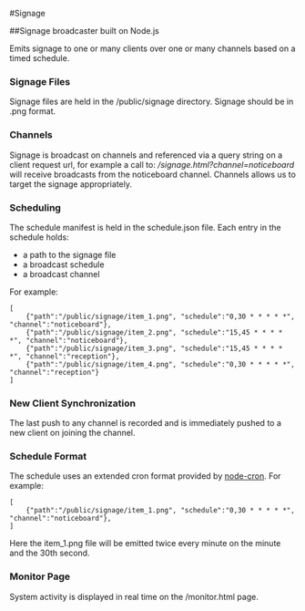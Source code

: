 #Signage

##Signage broadcaster built on Node.js

Emits signage to one or many clients over one or many channels based on a timed schedule.

### Signage Files
Signage files are held in the /public/signage directory. Signage should be in .png format.

### Channels
Signage is broadcast on channels and referenced via a query string on a client request url, for example a call to: */signage.html?channel=noticeboard* will receive broadcasts from the noticeboard channel. Channels allows us to target the signage appropriately.

### Scheduling
The schedule manifest is held in the schedule.json file. Each entry in the schedule holds:
* a path to the signage file
* a broadcast schedule
* a broadcast channel

For example:
```
[
    {"path":"/public/signage/item_1.png", "schedule":"0,30 * * * * *", "channel":"noticeboard"},
    {"path":"/public/signage/item_2.png", "schedule":"15,45 * * * * *", "channel":"noticeboard"},
    {"path":"/public/signage/item_3.png", "schedule":"15,45 * * * * *", "channel":"reception"},
    {"path":"/public/signage/item_4.png", "schedule":"0,30 * * * * *", "channel":"reception"}
]
```

### New Client Synchronization
The last push to any channel is recorded and is immediately pushed to a new client on joining the channel.

### Schedule Format
The schedule uses an extended cron format provided by [node-cron](https://github.com/ncb000gt/node-cron). For example:
```
[
    {"path":"/public/signage/item_1.png", "schedule":"0,30 * * * * *", "channel":"noticeboard"},
]
```

Here the item_1.png file will be emitted twice every minute on the minute and the 30th second.

### Monitor Page
System activity is displayed in real time on the /monitor.html page.
